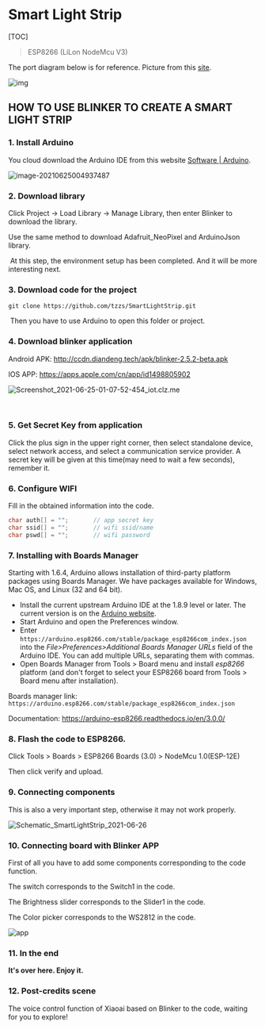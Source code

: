 # Smart Light Strip

[TOC]

> ESP8266 (LiLon NodeMcu V3)



The port diagram below is for reference. Picture from this [site](https://www.instructables.com/Getting-Started-With-ESP8266LiLon-NodeMCU-V3Flashi/).

![img](https://content.instructables.com/ORIG/FCL/V0OG/IVO7W206/FCLV0OGIVO7W206.jpg?auto=webp&frame=1&width=678&fit=bounds&md=14cee154242999ffcbd64652017d4a3a)



## HOW TO USE BLINKER TO CREATE A SMART LIGHT STRIP

### 1. Install Arduino

You cloud download the Arduino IDE from this website [Software | Arduino](https://www.arduino.cc/en/software).

![image-20210625004937487](https://cos5-1255991898.cos.ap-chongqing.myqcloud.com/tk/image-20210625004937487.png)

### 2. Download library

Click Project -> Load Library -> Manage Library, then enter Blinker to download the library.

Use the same method to download Adafruit_NeoPixel  and ArduinoJson library.



​		At this step, the environment setup has been completed. And it will be more interesting next.



### 3. Download code for the project

```shell
git clone https://github.com/tzzs/SmartLightStrip.git
```

​		Then you have to use Arduino to open this folder or project.

### 4. Download blinker application

Android APK: http://ccdn.diandeng.tech/apk/blinker-2.5.2-beta.apk

IOS APP: https://apps.apple.com/cn/app/id1498805902 

![Screenshot_2021-06-25-01-07-52-454_iot.clz.me](https://cos5-1255991898.cos.ap-chongqing.myqcloud.com/tk/Screenshot_2021-06-25-01-07-52-454_iot.clz.me.jpg)

​		

### 5. Get Secret Key from application

Click the plus sign in the upper right corner, then select standalone device, select network access, and select a communication service provider. A secret key will be given at this time(may need to wait a few seconds), remember it.



### 6. Configure WIFI

Fill in the obtained information into the code.

```c
char auth[] = ""; 		// app secret key
char ssid[] = "";    	// wifi ssid/name
char pswd[] = ""; 		// wifi password
```



### 7. Installing with Boards Manager

Starting with 1.6.4, Arduino allows installation of third-party platform packages using Boards Manager. We have packages available for Windows, Mac OS, and Linux (32 and 64 bit).

- Install the current upstream Arduino IDE at the 1.8.9 level or later. The current version is on the [Arduino website](https://www.arduino.cc/en/main/software).
- Start Arduino and open the Preferences window.
- Enter `https://arduino.esp8266.com/stable/package_esp8266com_index.json` into the *File>Preferences>Additional Boards Manager URLs* field of the Arduino IDE. You can add multiple URLs, separating them with commas.
- Open Boards Manager from Tools > Board menu and install *esp8266* platform (and don't forget to select your ESP8266 board from Tools > Board menu after installation).

Boards manager link: `https://arduino.esp8266.com/stable/package_esp8266com_index.json`

Documentation: https://arduino-esp8266.readthedocs.io/en/3.0.0/



### 8. Flash the code to ESP8266.

Click Tools > Boards > ESP8266 Boards (3.0) > NodeMcu  1.0(ESP-12E)

Then click verify  and upload.



### 9. Connecting components

This is also a very important step, otherwise it may not work properly.

![Schematic_SmartLightStrip_2021-06-26](https://cos5-1255991898.cos.ap-chongqing.myqcloud.com/tk/Schematic_SmartLightStrip_2021-06-26.png)



### 10. Connecting board with Blinker APP

First of all you have to add some components  corresponding to the code function.

The switch corresponds to the Switch1 in the code.

The Brightness slider corresponds to the Slider1 in the code.

The Color picker corresponds to the WS2812 in the code.

![app](https://cos5-1255991898.cos.ap-chongqing.myqcloud.com/tk/app.jpg)



### 11. In the end

**It's over here. Enjoy it.**



### 12. Post-credits scene

The voice control function of Xiaoai based on Blinker to the code, waiting for you to explore! 